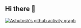 ## Hi there 👋


[![Ashutosh's github activity graph](https://github-readme-activity-graph.vercel.app/graph?username=Ashutosh00710&theme=high-contrast)](https://github.com/Genjuzu/github-readme-activity-graph)

<!--
**Genjuzu/Genjuzu** is a ✨ _special_ ✨ repository because its `README.md` (this file) appears on your GitHub profile.

Here are some ideas to get you started:

- 🔭 I’m currently working on ...
- 🌱 I’m currently learning ...
- 👯 I’m looking to collaborate on ...
- 🤔 I’m looking for help with ...
- 💬 Ask me about ...
- 📫 How to reach me: ...
- 😄 Pronouns: ...
- ⚡ Fun fact: ...
-->
